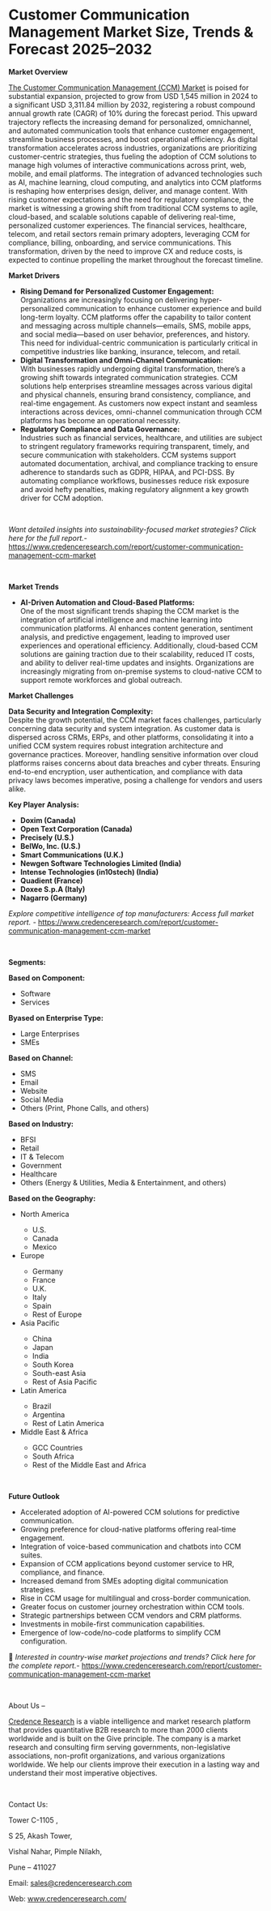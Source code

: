 # Customer Communication Management Market Size, Trends & Forecast 2025–2032


<p><strong>Market Overview</strong></p>
<p><a href="https://www.credenceresearch.com/report/customer-communication-management-ccm-market">The Customer Communication Management (CCM) Market</a> is poised for substantial expansion, projected to grow from USD 1,545 million in 2024 to a significant USD 3,311.84 million by 2032, registering a robust compound annual growth rate (CAGR) of 10% during the forecast period. This upward trajectory reflects the increasing demand for personalized, omnichannel, and automated communication tools that enhance customer engagement, streamline business processes, and boost operational efficiency. As digital transformation accelerates across industries, organizations are prioritizing customer-centric strategies, thus fueling the adoption of CCM solutions to manage high volumes of interactive communications across print, web, mobile, and email platforms. The integration of advanced technologies such as AI, machine learning, cloud computing, and analytics into CCM platforms is reshaping how enterprises design, deliver, and manage content. With rising customer expectations and the need for regulatory compliance, the market is witnessing a growing shift from traditional CCM systems to agile, cloud-based, and scalable solutions capable of delivering real-time, personalized customer experiences. The financial services, healthcare, telecom, and retail sectors remain primary adopters, leveraging CCM for compliance, billing, onboarding, and service communications. This transformation, driven by the need to improve CX and reduce costs, is expected to continue propelling the market throughout the forecast timeline.</p>
<p><strong>Market Drivers</strong></p>
<ul>
<li><strong data-start="1585" data-end="1640">Rising Demand for Personalized Customer Engagement:</strong><br data-start="1640" data-end="1643" /> Organizations are increasingly focusing on delivering hyper-personalized communication to enhance customer experience and build long-term loyalty. CCM platforms offer the capability to tailor content and messaging across multiple channels&mdash;emails, SMS, mobile apps, and social media&mdash;based on user behavior, preferences, and history. This need for individual-centric communication is particularly critical in competitive industries like banking, insurance, telecom, and retail.</li>
<li><strong data-start="2123" data-end="2181">Digital Transformation and Omni-Channel Communication:</strong><br data-start="2181" data-end="2184" /> With businesses rapidly undergoing digital transformation, there&rsquo;s a growing shift towards integrated communication strategies. CCM solutions help enterprises streamline messages across various digital and physical channels, ensuring brand consistency, compliance, and real-time engagement. As customers now expect instant and seamless interactions across devices, omni-channel communication through CCM platforms has become an operational necessity.</li>
<li><strong data-start="2639" data-end="2685">Regulatory Compliance and Data Governance:</strong><br data-start="2685" data-end="2688" /> Industries such as financial services, healthcare, and utilities are subject to stringent regulatory frameworks requiring transparent, timely, and secure communication with stakeholders. CCM systems support automated documentation, archival, and compliance tracking to ensure adherence to standards such as GDPR, HIPAA, and PCI-DSS. By automating compliance workflows, businesses reduce risk exposure and avoid hefty penalties, making regulatory alignment a key growth driver for CCM adoption.</li>
</ul>
<p><strong>&nbsp;</strong></p>
<p><em>Want detailed insights into sustainability-focused market strategies? Click here for the full report.- </em><a href="https://www.credenceresearch.com/report/customer-communication-management-ccm-market">https://www.credenceresearch.com/report/customer-communication-management-ccm-market</a></p>
<p>&nbsp;</p>
<p><strong>Market Trends</strong></p>
<ul>
<li><strong>AI-Driven Automation and Cloud-Based Platforms:</strong><br /> One of the most significant trends shaping the CCM market is the integration of artificial intelligence and machine learning into communication platforms. AI enhances content generation, sentiment analysis, and predictive engagement, leading to improved user experiences and operational efficiency. Additionally, cloud-based CCM solutions are gaining traction due to their scalability, reduced IT costs, and ability to deliver real-time updates and insights. Organizations are increasingly migrating from on-premise systems to cloud-native CCM to support remote workforces and global outreach.</li>
</ul>
<p><strong>Market Challenges</strong></p>
<p><strong>Data Security and Integration Complexity:</strong><br data-start="3950" data-end="3953" /> Despite the growth potential, the CCM market faces challenges, particularly concerning data security and system integration. As customer data is dispersed across CRMs, ERPs, and other platforms, consolidating it into a unified CCM system requires robust integration architecture and governance practices. Moreover, handling sensitive information over cloud platforms raises concerns about data breaches and cyber threats. Ensuring end-to-end encryption, user authentication, and compliance with data privacy laws becomes imperative, posing a challenge for vendors and users alike.</p>
<p><strong>Key Player Analysis:</strong></p>
<ul>
<li><strong>Doxim (Canada)</strong></li>
<li><strong>Open Text Corporation (Canada)</strong></li>
<li><strong>Precisely (U.S.)</strong></li>
<li><strong>BelWo, Inc. (U.S.)</strong></li>
<li><strong>Smart Communications (U.K.)</strong></li>
<li><strong>Newgen Software Technologies Limited (India)</strong></li>
<li><strong>Intense Technologies (in10stech) (India)</strong></li>
<li><strong>Quadient (France)</strong></li>
<li><strong>Doxee S.p.A (Italy)</strong></li>
<li><strong>Nagarro (Germany)</strong></li>
</ul>
<p><em>Explore competitive intelligence of top manufacturers: Access full market report. - </em><a href="https://www.credenceresearch.com/report/customer-communication-management-ccm-market">https://www.credenceresearch.com/report/customer-communication-management-ccm-market</a></p>
<p>&nbsp;</p>
<p><strong>Segments:</strong></p>
<p><strong>Based on&nbsp;Component:</strong></p>
<ul>
<li>Software</li>
<li>Services</li>
</ul>
<p><strong>Byased on&nbsp;Enterprise Type:</strong></p>
<ul>
<li>Large Enterprises</li>
<li>SMEs</li>
</ul>
<p><strong>Based on&nbsp;Channel:</strong></p>
<ul>
<li>SMS</li>
<li>Email</li>
<li>Website</li>
<li>Social Media</li>
<li>Others (Print, Phone Calls, and others)</li>
</ul>
<p><strong>Based on&nbsp;Industry:</strong></p>
<ul>
<li>BFSI</li>
<li>Retail</li>
<li>IT &amp; Telecom</li>
<li>Government</li>
<li>Healthcare</li>
<li>Others (Energy &amp; Utilities, Media &amp; Entertainment, and others)</li>
</ul>
<p><strong>Based on the Geography:</strong></p>
<ul>
<li>North America</li>
<ul>
<li>U.S.</li>
<li>Canada</li>
<li>Mexico</li>
</ul>
<li>Europe</li>
<ul>
<li>Germany</li>
<li>France</li>
<li>U.K.</li>
<li>Italy</li>
<li>Spain</li>
<li>Rest of Europe</li>
</ul>
<li>Asia Pacific</li>
<ul>
<li>China</li>
<li>Japan</li>
<li>India</li>
<li>South Korea</li>
<li>South-east Asia</li>
<li>Rest of Asia Pacific</li>
</ul>
<li>Latin America</li>
<ul>
<li>Brazil</li>
<li>Argentina</li>
<li>Rest of Latin America</li>
</ul>
<li>Middle East &amp; Africa</li>
<ul>
<li>GCC Countries</li>
<li>South Africa</li>
<li>Rest of the Middle East and Africa</li>
</ul>
</ul>
<p>&nbsp;</p>
<p><strong>Future Outlook </strong></p>
<ul>
<li>Accelerated adoption of AI-powered CCM solutions for predictive communication.</li>
<li>Growing preference for cloud-native platforms offering real-time engagement.</li>
<li>Integration of voice-based communication and chatbots into CCM suites.</li>
<li>Expansion of CCM applications beyond customer service to HR, compliance, and finance.</li>
<li>Increased demand from SMEs adopting digital communication strategies.</li>
<li>Rise in CCM usage for multilingual and cross-border communication.</li>
<li>Greater focus on customer journey orchestration within CCM tools.</li>
<li>Strategic partnerships between CCM vendors and CRM platforms.</li>
<li>Investments in mobile-first communication capabilities.</li>
<li>Emergence of low-code/no-code platforms to simplify CCM configuration.</li>
</ul>
<p>📌 <em>Interested in country-wise market projections and trends? Click here for the complete report.- </em><a href="https://www.credenceresearch.com/report/customer-communication-management-ccm-market">https://www.credenceresearch.com/report/customer-communication-management-ccm-market</a></p>
<p>&nbsp;</p>
<p>About Us &ndash;</p>
<p><a href="https://www.credenceresearch.com/">Credence Research</a> is a viable intelligence and market research platform that provides quantitative B2B research to more than 2000 clients worldwide and is built on the Give principle. The company is a market research and consulting firm serving governments, non-legislative associations, non-profit organizations, and various organizations worldwide. We help our clients improve their execution in a lasting way and understand their most imperative objectives.</p>
<p>&nbsp;</p>
<p>Contact Us:</p>
<p>Tower C-1105 ,</p>
<p>S 25, Akash Tower,</p>
<p>Vishal Nahar, Pimple Nilakh,</p>
<p>Pune &ndash; 411027</p>
<p>Email: <a href="mailto:sales@credenceresearch.com">sales@credenceresearch.com</a></p>
<p>Web: <a href="http://www.credenceresearch.com/">www.credenceresearch.com/</a></p>
<p>&nbsp;</p>
